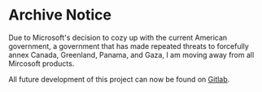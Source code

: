 # Archive Notice

Due to Microsoft's decision to cozy up with the current American government,
a government that has made repeated threats to forcefully annex Canada, Greenland, Panama, and Gaza,
I am moving away from all Mircosoft products.

All future development of this project can now be found on [Gitlab](https://gitlab.com/byhill/ModularSquareRoots.jl).
